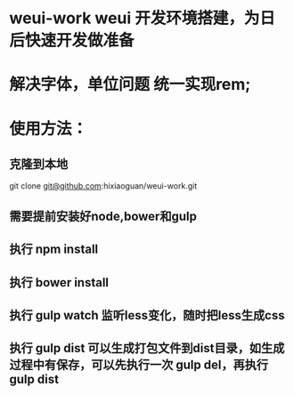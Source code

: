 # weui-work weui 开发环境搭建，为日后快速开发做准备
# 解决字体，单位问题 统一实现rem;
# 使用方法：

## 克隆到本地
  git clone git@github.com:hixiaoguan/weui-work.git

## 需要提前安装好node,bower和gulp

## 执行 npm install

## 执行 bower install

## 执行 gulp watch 监听less变化，随时把less生成css

## 执行 gulp dist 可以生成打包文件到dist目录，如生成过程中有保存，可以先执行一次 gulp del，再执行 gulp dist


